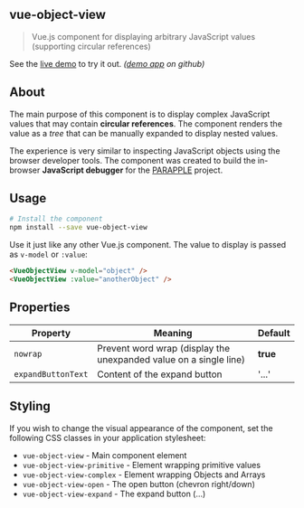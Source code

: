 ## vue-object-view

> Vue.js component for displaying arbitrary JavaScript values (supporting circular references)

See the [live demo](http://emanuelbuzek.eu/vov-demo/) to try it out. *([demo app](https://github.com/ebuzek/vue-object-view-demo) on github)*

## About
The main purpose of this component is to display complex JavaScript values that may contain **circular references**. The component renders the value as a *tree* that can be manually expanded to display nested values.

The experience is very similar to inspecting JavaScript objects using the browser developer tools. The component was created to build the in-browser **JavaScript debugger** for the [PARAPPLE](http://emanuelbuzek.eu/parapple/#/) project.

## Usage
```bash
# Install the component
npm install --save vue-object-view
```

Use it just like any other Vue.js component. The value to display is passed as `v-model` or `:value`:

```html
<VueObjectView v-model="object" />
<VueObjectView :value="anotherObject" />
```

## Properties

|  Property | Meaning  | Default  |
|----|----|----|
|  `nowrap` | Prevent word wrap (display the unexpanded value on a single line)  | **true**  |
|  `expandButtonText` | Content of the expand button  | '...'  |

## Styling
If you wish to change the visual appearance of the component, set the following CSS classes in your application stylesheet: 

- `vue-object-view` - Main component element
- `vue-object-view-primitive` - Element wrapping primitive values
- `vue-object-view-complex` - Element wrapping Objects and Arrays
- `vue-object-view-open` - The open button (chevron right/down)
- `vue-object-view-expand` - The expand button (...)